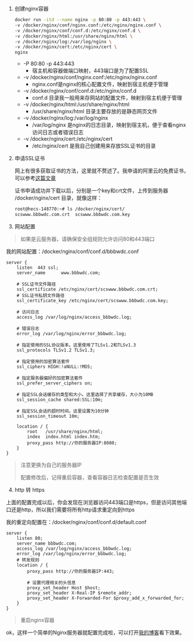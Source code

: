 1. 创建nginx容器

   ~~~bash
   docker run -itd --name nginx -p 80:80 -p 443:443 \
   -v /docker/nginx/conf/nginx.conf:/etc/nginx/nginx.conf \
   -v /docker/nginx/conf/conf.d:/etc/nginx/conf.d \
   -v /docker/nginx/html:/usr/share/nginx/html \
   -v /docker/nginx/log:/var/log/nginx \
   -v /docker/nginx/cert:/etc/nginx/cert \
   nginx
   ~~~

   - -P 80:80 -p 443:443
     - 宿主机和容器做端口映射，443端口是为了配置SSL
   - -v /docker/nginx/conf/nginx.conf:/etc/nginx/nginx.conf
     - nginx.conf是nginx的核心配置文件，映射到宿主机便于管理
   - -v /docker/nginx/conf/conf.d:/etc/nginx/conf.d
     - conf.d 目录我一般用来存网站的配置文件，映射到宿主机便于管理
   - -v /docker/nginx/html:/usr/share/nginx/html
     - /usr/share/nginx/html 目录主要存放的是静态网页文件
   - -v /docker/nginx/log:/var/log/nginx
     - /var/log/nginx 是nginx的日志目录，映射到宿主机，便于查看nginx访问日志或者错误日志
   - -v /docker/nginx/cert:/etc/nginx/cert
     - /etc/nginx/cert 是我自己创建用来存放SSL证书的目录

2. 申请SSL证书

   网上有很多获取证书的方法，这里就不赘述了。我申请的阿里云的免费证书，可以参考[这篇文章](https://developer.aliyun.com/article/790697#:~:text=%E9%98%BF%E9%87%8C%E4%BA%91%E5%85%8D%E8%B4%B9SSL%E8%AF%81%E4%B9%A6%EF%BC%88%E5%8E%9FDIgicert%E5%85%8D%E8%B4%B9%E5%8D%95%E5%9F%9F%E5%90%8D%E8%AF%81%E4%B9%A6%EF%BC%89%EF%BC%8C%E6%AF%8F%E4%B8%AA%E9%98%BF%E9%87%8C%E4%BA%91%E8%B4%A6%E5%8F%B7%E4%B8%80%E4%B8%AA%E8%87%AA%E7%84%B6%E5%B9%B4%E9%99%90%E5%88%B6%E7%94%B3%E8%AF%B720%E4%B8%AA%E5%85%8D%E8%B4%B9SSL%E8%AF%81%E4%B9%A6%EF%BC%8C%E9%98%BF%E5%B0%8F%E4%BA%91%E6%9D%A5%E8%AF%A6%E7%BB%86%E8%AF%B4%E4%B8%8B%E9%98%BF%E9%87%8C%E4%BA%91%E5%85%8D%E8%B4%B9SSL%E8%AF%81%E4%B9%A6%E7%94%B3%E8%AF%B7%E6%95%99%E7%A8%8B%E5%8F%8A%E9%99%90%E5%88%B6%E8%AF%B4%E6%98%8E%EF%BC%9A%20%E9%98%BF%E9%87%8C%E4%BA%91SSL%E5%85%8D%E8%B4%B9%E8%AF%81%E4%B9%A6%E7%94%B3%E8%AF%B7%E6%95%99%E7%A8%8B%20%E5%9C%A8,%E9%98%BF%E9%87%8C%E4%BA%91SSL%E8%AF%81%E4%B9%A6%E9%A1%B5%E9%9D%A2%20%EF%BC%8C%E7%82%B9%E5%87%BB%E2%80%9C%E9%80%89%E8%B4%ADSSL%E8%AF%81%E4%B9%A6%E2%80%9D%EF%BC%8C%E5%9C%A8%E6%89%93%E5%BC%80%E7%9A%84%E9%A1%B5%E9%9D%A2%E9%80%89%E6%8B%A9%E2%80%9CDV%E5%8D%95%E5%9F%9F%E5%90%8D%E8%AF%81%E4%B9%A6%E3%80%90%E5%85%8D%E8%B4%B9%E8%AF%95%E7%94%A8%E3%80%91%E2%80%9D%E5%A6%82%E4%B8%8B%E5%9B%BE%EF%BC%9A%20%E6%95%B0%E9%87%8F%E4%B8%BA20%E4%B8%AA%EF%BC%8C%E9%80%89%E6%8B%A920%E4%B8%AA%E6%98%AF%E5%85%8D%E8%B4%B9%E7%9A%84%EF%BC%8C%E5%A6%82%E6%9E%9C%E9%80%89%E6%8B%A940%E3%80%8150%E6%88%96100%E6%98%AF%E9%9C%80%E8%A6%81%E4%BB%98%E8%B4%B9%E7%9A%84%EF%BC%8C%E4%B8%80%E8%88%AC%E6%9D%A5%E8%AE%B220%E4%B8%AA%E5%85%8D%E8%B4%B9SSL%E8%B6%B3%E5%A4%9F%E7%94%A8%E4%BA%86%E3%80%82%20%E7%84%B6%E5%90%8E%E7%82%B9%E2%80%9C%E7%AB%8B%E5%8D%B3%E8%B4%AD%E4%B9%B0%E2%80%9D%EF%BC%8C%E6%94%AF%E4%BB%980%E5%85%83%E5%8D%B3%E5%8F%AF%E3%80%82)

   证书申请成功并下载以后，分别是一个key和crt文件，上传到服务器 /docker/nginx/cert 目录，就像这样：

   ~~~bash
   root@hecs-148770:~# ls /docker/nginx/cert/
   scswww.bbbwdc.com.crt  scswww.bbbwdc.com.key
   ~~~

3. 网站配置

> 如果是云服务器，请确保安全组规则允许访问80和443端口

我的网站配置：/docker/nginx/conf/conf.d/bbbwdc.conf

~~~nginx
server {
    listen  443 ssl;
    server_name      www.bbbwdc.com;
    
    # SSL证书文件路径
    ssl_certificate /etc/nginx/cert/scswww.bbbwdc.com.crt;
    # SSL证书私钥文件路径
    ssl_certificate_key /etc/nginx/cert/scswww.bbbwdc.com.key;

    # 访问日志
    access_log /var/log/nginx/access_bbbwdc.log;

    # 错误日志
    error_log /var/log/nginx/error_bbbwdc.log;

	# 指定使用的SSL协议版本。这里使用了TLSv1.2和TLSv1.3
	ssl_protocols TLSv1.2 TLSv1.3;  
	
	# 指定使用的加密算法套件
    ssl_ciphers HIGH:!aNULL:!MD5;
    
    # 指定服务器偏好的加密算法套件
    ssl_prefer_server_ciphers on;
    
    # 指定SSL会话缓存的类型和大小。这里选择了共享缓存，大小为10MB
    ssl_session_cache shared:SSL:10m;  
    
    # 指定SSL会话的超时时间。这里设置为10分钟
    ssl_session_timeout 10m;  
    
    location / {
        root   /usr/share/nginx/html;
        index  index.html index.htm;
	    proxy_pass http://你的服务器IP:8080;
    }
}
~~~

> 注意更换为自己的服务器IP
>
> 配置修改后，记得重启容器，查看容器日志检查配置是否生效

4. http 转 https

上面的配置完成以后，你会发现在浏览器访问443端口是https，但是访问其他端口还是http，所以我们需要将所有http请求重定向到https

我的重定向配置在：/docker/nginx/conf/conf.d/default.conf

~~~nginx
server {
    listen 80;
    server_name bbbwdc.com;
    access_log /var/log/nginx/access_bbbwdc.log;
    error_log /var/log/nginx/error_bbbwdc.log;
    # 转发规则
    location / {
        proxy_pass http://你的服务器IP:443;

        # 设置代理相关的头信息
        proxy_set_header Host $host;
        proxy_set_header X-Real-IP $remote_addr;
        proxy_set_header X-Forwarded-For $proxy_add_x_forwarded_for;
    }
}
~~~

> 重启nginx容器

ok，这样一个简单的Nginx服务器就配置完成啦，可以打开[我的博客](https://bbbwdc.com)看下效果。

